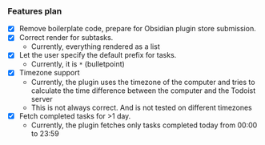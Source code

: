 ### Features plan
- [x] Remove boilerplate code, prepare for Obsidian plugin store submission.
- [x] Correct render for subtasks. 
  - Currently, everything rendered as a list
- [x] Let the user specify the default prefix for tasks. 
  - Currently, it is `*` (bulletpoint)
- [x] Timezone support
  - Currently, the plugin uses the timezone of the computer and tries to calculate the time difference between the computer and the Todoist server
  - This is not always correct. And is not tested on different timezones
- [x] Fetch completed tasks for >1 day.
  - Currently, the plugin fetches only tasks completed today from 00:00 to 23:59